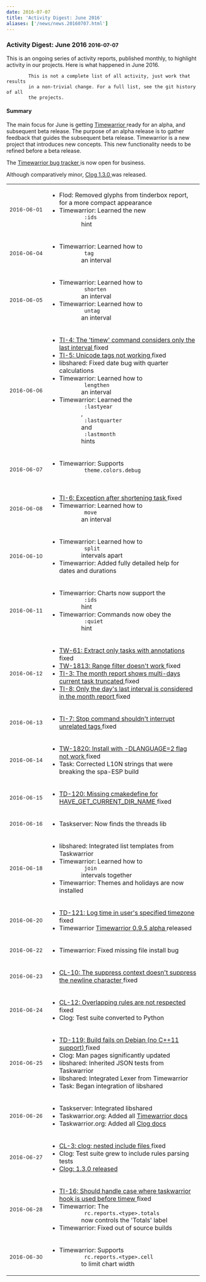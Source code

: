```yaml
---
date: 2016-07-07
title: 'Activity Digest: June 2016'
aliases: ['/news/news.20160707.html']
---
```

<div class="col-md-8 main">
 <div class="row">
  <h3>
   Activity Digest: June 2016
   <small>
    2016-07-07
   </small>
  </h3>
  <p>
   This is an ongoing series of activity reports, published monthly,
            to highlight activity in our projects. Here is what happened in
            June 2016.

            This is not a complete list of all activity, just work that results
            in a non-trivial change. For a full list, see the git history of all
            the projects.
  </p>
  <div class="callout callout-info">
   <h4>
    Summary
   </h4>
   <p>
    The main focus for June is getting
    <a href="/docs/timewarrior/index.html">
     Timewarrior
    </a>
    ready for an alpha, and subsequent beta release. The purpose of an alpha release is to
              gather feedback that guides the subsequent beta release. Timewarrior
              is a new project that introduces new concepts. This new functionality
              needs to be refined before a beta release.
   </p>
   <p>
    The
    <a href="https://bug.tasktools.org/browse/TI">
     Timewarrior bug tracker
    </a>
    is now open for business.
   </p>
   <p>
    Although comparatively minor,
    <a href="/news/news.20160627.html">
     Clog 1.3.0
    </a>
    was released.
   </p>
  </div>
  <table class="table table-striped table-compact">
   <tr>
    <td style="white-space: nowrap;">
     <small>
      2016-06-01
     </small>
    </td>
    <td>
     <ul>
      <li>
       Flod: Removed glyphs from tinderbox report, for a more compact appearance
      </li>
      <li>
       Timewarrior: Learned the new
       <code>
        :ids
       </code>
       hint
      </li>
     </ul>
    </td>
   </tr>
   <tr>
    <td>
     <small>
      2016-06-04
     </small>
    </td>
    <td>
     <ul>
      <li>
       Timewarrior: Learned how to
       <code>
        tag
       </code>
       an interval
      </li>
     </ul>
    </td>
   </tr>
   <tr>
    <td>
     <small>
      2016-06-05
     </small>
    </td>
    <td>
     <ul>
      <li>
       Timewarrior: Learned how to
       <code>
        shorten
       </code>
       an interval
      </li>
      <li>
       Timewarrior: Learned how to
       <code>
        untag
       </code>
       an interval
      </li>
     </ul>
    </td>
   </tr>
   <tr>
    <td>
     <small>
      2016-06-06
     </small>
    </td>
    <td>
     <ul>
      <li>
       <a href="https://bug.tasktools.org/browse/TI-4">
        TI-4: The 'timew' command considers only the last interval
       </a>
       fixed
      </li>
      <li>
       <a href="https://bug.tasktools.org/browse/TI-5">
        TI-5: Unicode tags not working
       </a>
       fixed
      </li>
      <li>
       libshared: Fixed date bug with quarter calculations
      </li>
      <li>
       Timewarrior: Learned how to
       <code>
        lengthen
       </code>
       an interval
      </li>
      <li>
       Timewarrior: Learned the
       <code>
        :lastyear
       </code>
       ,
       <code>
        :lastquarter
       </code>
       and
       <code>
        :lastmonth
       </code>
       hints
      </li>
     </ul>
    </td>
   </tr>
   <tr>
    <td>
     <small>
      2016-06-07
     </small>
    </td>
    <td>
     <ul>
      <li>
       Timewarrior: Supports
       <code>
        theme.colors.debug
       </code>
      </li>
     </ul>
    </td>
   </tr>
   <tr>
    <td>
     <small>
      2016-06-08
     </small>
    </td>
    <td>
     <ul>
      <li>
       <a href="https://bug.tasktools.org/browse/TI-6">
        TI-6: Exception after shortening task
       </a>
       fixed
      </li>
      <li>
       Timewarrior: Learned how to
       <code>
        move
       </code>
       an interval
      </li>
     </ul>
    </td>
   </tr>
   <tr>
    <td>
     <small>
      2016-06-10
     </small>
    </td>
    <td>
     <ul>
      <li>
       Timewarrior: Learned how to
       <code>
        split
       </code>
       intervals apart
      </li>
      <li>
       Timewarrior: Added fully detailed help for dates and durations
      </li>
     </ul>
    </td>
   </tr>
   <tr>
    <td>
     <small>
      2016-06-11
     </small>
    </td>
    <td>
     <ul>
      <li>
       Timewarrior: Charts now support the
       <code>
        :ids
       </code>
       hint
      </li>
      <li>
       Timewarrior: Commands now obey the
       <code>
        :quiet
       </code>
       hint
      </li>
     </ul>
    </td>
   </tr>
   <tr>
    <td>
     <small>
      2016-06-12
     </small>
    </td>
    <td>
     <ul>
      <li>
       <a href="https://bug.tasktools.org/browse/TW-61">
        TW-61: Extract only tasks with annotations
       </a>
       fixed
      </li>
      <li>
       <a href="https://bug.tasktools.org/browse/TW-1813">
        TW-1813: Range filter doesn't work
       </a>
       fixed
      </li>
      <li>
       <a href="https://bug.tasktools.org/browse/TI-3">
        TI-3: The month report shows multi-days current task truncated
       </a>
       fixed
      </li>
      <li>
       <a href="https://bug.tasktools.org/browse/TI-8">
        TI-8: Only the day's last interval is considered in the month report
       </a>
       fixed
      </li>
     </ul>
    </td>
   </tr>
   <tr>
    <td>
     <small>
      2016-06-13
     </small>
    </td>
    <td>
     <ul>
      <li>
       <a href="https://bug.tasktools.org/browse/TI-7">
        TI-7: Stop command shouldn't interrupt unrelated tags
       </a>
       fixed
      </li>
     </ul>
    </td>
   </tr>
   <tr>
    <td>
     <small>
      2016-06-14
     </small>
    </td>
    <td>
     <ul>
      <li>
       <a href="https://bug.tasktools.org/browse/TW-1820">
        TW-1820: Install with -DLANGUAGE=2 flag not work
       </a>
       fixed
      </li>
      <li>
       Task: Corrected L10N strings that were breaking the spa-ESP build
      </li>
     </ul>
    </td>
   </tr>
   <tr>
    <td>
     <small>
      2016-06-15
     </small>
    </td>
    <td>
     <ul>
      <li>
       <a href="https://bug.tasktools.org/browse/TD-120">
        TD-120: Missing cmakedefine for HAVE_GET_CURRENT_DIR_NAME
       </a>
       fixed
      </li>
     </ul>
    </td>
   </tr>
   <tr>
    <td>
     <small>
      2016-06-16
     </small>
    </td>
    <td>
     <ul>
      <li>
       Taskserver: Now finds the threads lib
      </li>
     </ul>
    </td>
   </tr>
   <tr>
    <td>
     <small>
      2016-06-18
     </small>
    </td>
    <td>
     <ul>
      <li>
       libshared: Integrated list templates from Taskwarrior
      </li>
      <li>
       Timewarrior: Learned how to
       <code>
        join
       </code>
       intervals together
      </li>
      <li>
       Timewarrior: Themes and holidays are now installed
      </li>
     </ul>
    </td>
   </tr>
   <tr>
    <td>
     <small>
      2016-06-20
     </small>
    </td>
    <td>
     <ul>
      <li>
       <a href="https://bug.tasktools.org/browse/TD-121">
        TD-121: Log time in user's specified timezone
       </a>
       fixed
      </li>
      <li>
       Timewarrior
       <a href="/news/news.20160620.html">
        Timewarrior 0.9.5 alpha
       </a>
       released
      </li>
     </ul>
    </td>
   </tr>
   <tr>
    <td>
     <small>
      2016-06-22
     </small>
    </td>
    <td>
     <ul>
      <li>
       Timewarrior: Fixed missing file install bug
      </li>
     </ul>
    </td>
   </tr>
   <tr>
    <td>
     <small>
      2016-06-23
     </small>
    </td>
    <td>
     <ul>
      <li>
       <a href="https://bug.tasktools.org/browse/CL-10">
        CL-10: The suppress context doesn't suppress the newline character
       </a>
       fixed
      </li>
     </ul>
    </td>
   </tr>
   <tr>
    <td>
     <small>
      2016-06-24
     </small>
    </td>
    <td>
     <ul>
      <li>
       <a href="https://bug.tasktools.org/browse/CL-12">
        CL-12: Overlapping rules are not respected
       </a>
       fixed
      </li>
      <li>
       Clog: Test suite converted to Python
      </li>
     </ul>
    </td>
   </tr>
   <tr>
    <td>
     <small>
      2016-06-25
     </small>
    </td>
    <td>
     <ul>
      <li>
       <a href="https://bug.tasktools.org/browse/TD-119">
        TD-119: Build fails on Debian (no C++11 support)
       </a>
       fixed
      </li>
      <li>
       Clog: Man pages significantly updated
      </li>
      <li>
       libshared: Inherited JSON tests from Taskwarrior
      </li>
      <li>
       libshared: Integrated Lexer from Timewarrior
      </li>
      <li>
       Task: Began integration of libshared
      </li>
     </ul>
    </td>
   </tr>
   <tr>
    <td>
     <small>
      2016-06-26
     </small>
    </td>
    <td>
     <ul>
      <li>
       Taskserver: Integrated libshared
      </li>
      <li>
       Taskwarrior.org: Added all
       <a href="/docs/timewarrior">
        Timewarrior docs
       </a>
      </li>
      <li>
       Taskwarrior.org: Added all
       <a href="/docs/clog">
        Clog docs
       </a>
      </li>
     </ul>
    </td>
   </tr>
   <tr>
    <td>
     <small>
      2016-06-27
     </small>
    </td>
    <td>
     <ul>
      <li>
       <a href="https://bug.tasktools.org/browse/CL-3">
        CL-3: clog; nested include files
       </a>
       fixed
      </li>
      <li>
       Clog: Test suite grew to include rules parsing tests
      </li>
      <li>
       <a href="/news/news.20160627.html">
        Clog: 1.3.0 released
       </a>
      </li>
     </ul>
    </td>
   </tr>
   <tr>
    <td>
     <small>
      2016-06-28
     </small>
    </td>
    <td>
     <ul>
      <li>
       <a href="https://bug.tasktools.org/browse/TI-16">
        TI-16: Should handle case where taskwarrior hook is used before timew
       </a>
       fixed
      </li>
      <li>
       Timewarrior: The
       <code>
        rc.reports.&lt;type&gt;.totals
       </code>
       now controls the 'Totals' label
      </li>
      <li>
       Timewarrior: Fixed out of source builds
      </li>
     </ul>
    </td>
   </tr>
   <tr>
    <td>
     <small>
      2016-06-30
     </small>
    </td>
    <td>
     <ul>
      <li>
       Timewarrior: Supports
       <code>
        rc.reports.&lt;type&gt;.cell
       </code>
       to limit chart width
      </li>
     </ul>
    </td>
   </tr>
  </table>
  <br/>
  <br/>
 </div>
</div>

